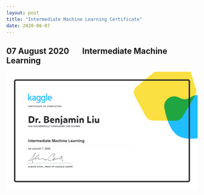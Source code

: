 ```yaml
---
layout: post
title: "Intermediate Machine Learning Certificate"
date: 2020-08-07
---
```


## 07 August 2020 &nbsp; &nbsp; &nbsp; Intermediate Machine Learning


<img src='/images/ml2.png' />
